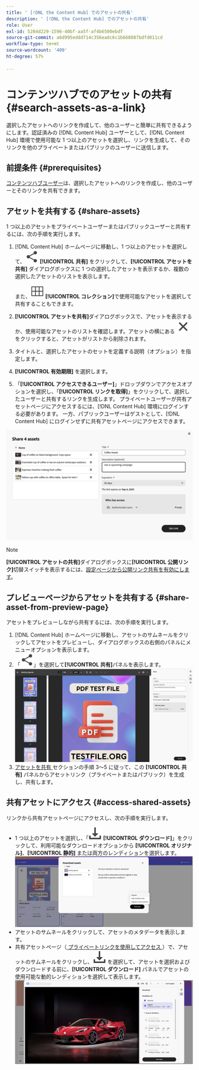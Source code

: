 ```yaml
---
title: ' [!DNL the Content Hub] でのアセットの共有'
description: ' [!DNL the Content Hub] でのアセットの共有'
role: User
exl-id: 5284d229-1596-40bf-aa5f-af4b6500ebdf
source-git-commit: a6d995eddd714c356eadc6c1b668887bdfd011cd
workflow-type: tm+mt
source-wordcount: '409'
ht-degree: 57%

---
```


# コンテンツハブでのアセットの共有 {#search-assets-as-a-link}

選択したアセットへのリンクを作成して、他のユーザーと簡単に共有できるようにします。認証済みの [!DNL Content Hub] ユーザーとして、[!DNL Content Hub] 環境で使用可能な 1 つ以上のアセットを選択し、リンクを生成して、そのリンクを他のプライベートまたはパブリックのユーザーに送信します。

## 前提条件 {#prerequisites}

[コンテンツハブユーザー](deploy-content-hub.md#onboard-content-hub-users)は、選択したアセットへのリンクを作成し、他のユーザーとそのリンクを共有できます。

## アセットを共有する {#share-assets}

1 つ以上のアセットをプライベートユーザーまたはパブリックユーザーと共有するには、次の手順を実行します。

1. [!DNL Content Hub] ホームページに移動し、1 つ以上のアセットを選択して、![ 共有 ](/help/assets/assets/share.svg) **[!UICONTROL 共有]** をクリックして、**[!UICONTROL アセットを共有]** ダイアログボックスに 1 つの選択したアセットを表示するか、複数の選択したアセットのリストを表示します。

   また、![コレクション](/help/assets/assets/Smock_Collection_18_N.svg) **[!UICONTROL コレクション]**&#x200B;で使用可能なアセットを選択して共有することもできます。

1. **[!UICONTROL アセットを共有]**&#x200B;ダイアログボックスで、アセットを表示するか、使用可能なアセットのリストを確認します。アセットの横にある ![ 選択解除 ](/help/assets/assets/Close.svg) をクリックすると、アセットがリストから削除されます。

1. タイトルと、選択したアセットのセットを定義する説明（オプション）を指定します。

1. **[!UICONTROL 有効期限]** を選択します。

1. 「**[!UICONTROL アクセスできるユーザー]**」ドロップダウンでアクセスオプションを選択し、「**[!UICONTROL リンクを取得]**」をクリックして、選択したユーザーと共有するリンクを生成します。 プライベートユーザーが共有アセットページにアクセスするには、[!DNL Content Hub] 環境にログインする必要があります。 一方、パブリックユーザーはゲストとして、[!DNL Content Hub] にログインせずに共有アセットページにアクセスできます。

<!--1. Select a **[!UICONTROL period of expiration]** and click **[!UICONTROL Get Link]** to generate a link to share with private users. Private users sign in to their [!DNL Content Hub] environment to access the shared assets page.-->

![プライベートリンクとパブリックリンク](/help/assets/assets/shared-link-for-assets.png)

<!--Enable the **[!UICONTROL Public Link]** toggle, select a **[!UICONTROL period of expiration]** and click **[!UICONTROL Generate Public Link]** to generate a link to share with public users. Public users, as guests, access the shared assets page without signing in to [!DNL Content Hub].-->

>[!NOTE]
> 
> **[!UICONTROL アセットの共有]**&#x200B;ダイアログボックスに&#x200B;**[!UICONTROL 公開リンク]**&#x200B;切替スイッチを表示するには、[設定ページから公開リンク共有を有効にします](/help/assets/configure-content-hub-ui-options.md#enable-public-link-sharing)。

## プレビューページからアセットを共有する {#share-asset-from-preview-page}

アセットをプレビューしながら共有するには、次の手順を実行します。

1. [!DNL Content Hub] ホームページに移動し、アセットのサムネールをクリックしてアセットをプレビューし、ダイアログボックスの右側のパネルにメニューオプションを表示します。
1. 「![共有](/help/assets/assets/share.svg)」を選択して&#x200B;**[!UICONTROL 共有]**&#x200B;パネルを表示します。
   ![プレビュー中にアセットを共有](/help/assets/assets/share-link-asset-preview.png)
1. [ アセットを共有 ](#share-assets) セクションの手順 3～5 に従って、この **[!UICONTROL 共有]** パネルからアセットリンク（プライベートまたはパブリック）を生成し、共有します。

## 共有アセットにアクセス {#access-shared-assets}

リンクから共有アセットページにアクセスし、次の手順を実行します。

* 1 つ以上のアセットを選択し、「![ダウンロード](/help/assets/assets/download-icon.svg) **[!UICONTROL ダウンロード]**」をクリックして、利用可能なダウンロードオプションから **[!UICONTROL オリジナル]**、**[!UICONTROL 静的]** または両方のレンディションを選択します。
  ![](/help/assets/assets/download-shared-assets.png)
* アセットのサムネールをクリックして、アセットのメタデータを表示します。
* 共有アセットページ（[ プライベートリンクを使用してアクセス ](#share-assets)）で、アセットのサムネールをクリックし、![ ダウンロード ](/help/assets/assets/download-icon.svg) を選択して、アセットを選択およびダウンロードする前に、**[!UICONTROL ダウンロード]** パネルでアセットの使用可能な動的レンディションを選択して表示します。
  ![](/help/assets/assets/download-renditions-shared-assets-page.png)


